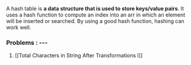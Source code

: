 
A hash table is **a data structure that is used to store keys/value pairs**. It uses a hash function to compute an index into an arr in which an element will be inserted or searched. By using a good hash function, hashing can work well.

### Problems : ---
1. [[Total Characters in String After Transformations I]]